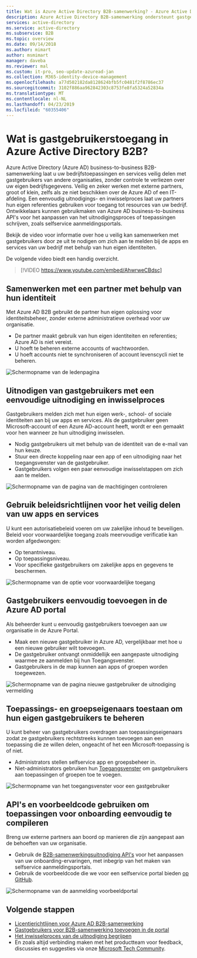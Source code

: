 ```yaml
---
title: Wat is Azure Active Directory B2B-samenwerking? - Azure Active Directory | Microsoft Azure
description: Azure Active Directory B2B-samenwerking ondersteunt gastgebruikerstoegang, zodat u veilig resources kunt delen en samenwerken met externe partners.
services: active-directory
ms.service: active-directory
ms.subservice: B2B
ms.topic: overview
ms.date: 09/14/2018
ms.author: mimart
author: msmimart
manager: daveba
ms.reviewer: mal
ms.custom: it-pro, seo-update-azuread-jan
ms.collection: M365-identity-device-management
ms.openlocfilehash: a77d502182da8128624bfb5fc0481f2f8786ec37
ms.sourcegitcommit: 3102f886aa962842303c8753fe8fa5324a52834a
ms.translationtype: MT
ms.contentlocale: nl-NL
ms.lasthandoff: 04/23/2019
ms.locfileid: "60355406"
---
```

# <a name="what-is-guest-user-access-in-azure-active-directory-b2b"></a>Wat is gastgebruikerstoegang in Azure Active Directory B2B?

Azure Active Directory (Azure AD) business-to-business B2B-samenwerking laat u uw bedrijfstoepassingen en services veilig delen met gastgebruikers van andere organisaties, zonder controle te verliezen over uw eigen bedrijfsgegevens. Veilig en zeker werken met externe partners, groot of klein, zelfs als ze niet beschikken over de Azure AD of een IT-afdeling. Een eenvoudig uitnodigings- en inwisselproces laat uw partners hun eigen referenties gebruiken voor toegang tot resources van uw bedrijf. Ontwikkelaars kunnen gebruikmaken van Azure AD business-to-business API's voor het aanpassen van het uitnodigingsproces of toepassingen schrijven, zoals selfservice aanmeldingsportals.

Bekijk de video voor informatie over hoe u veilig kan samenwerken met gastgebruikers door ze uit te nodigen om zich aan te melden bij de apps en services van uw bedrijf met behulp van hun eigen identiteiten.

De volgende video biedt een handig overzicht.

>[!VIDEO https://www.youtube.com/embed/AhwrweCBdsc]

## <a name="collaborate-with-any-partner-using-their-identities"></a>Samenwerken met een partner met behulp van hun identiteit
Met Azure AD B2B gebruikt de partner hun eigen oplossing voor identiteitsbeheer, zonder externe administratieve overhead voor uw organisatie. 
- De partner maakt gebruik van hun eigen identiteiten en referenties; Azure AD is niet vereist. 
- U hoeft te beheren externe accounts of wachtwoorden. 
- U hoeft accounts niet te synchroniseren of account levenscycli niet te beheren.  

![Schermopname van de ledenpagina](media/what-is-b2b/add-member.png)

## <a name="invite-guest-users-with-a-simple-invitation-and-redemption-process"></a>Uitnodigen van gastgebruikers met een eenvoudige uitnodiging en inwisselproces
Gastgebruikers melden zich met hun eigen werk-, school- of sociale identiteiten aan bij uw apps en services. Als de gastgebruiker geen Microsoft-account of een Azure AD-account heeft, wordt er een gemaakt voor hen wanneer ze hun uitnodiging inwisselen. 
- Nodig gastgebruikers uit met behulp van de identiteit van de e-mail van hun keuze.
- Stuur een directe koppeling naar een app of een uitnodiging naar het toegangsvenster van de gastgebruiker. 
- Gastgebruikers volgen een paar eenvoudige inwisselstappen om zich aan te melden.

![Schermopname van de pagina van de machtigingen controleren](media/what-is-b2b/consentscreen.png)

## <a name="use-policies-to-securely-share-your-apps-and-services"></a>Gebruik beleidsrichtlijnen voor het veilig delen van uw apps en services
U kunt een autorisatiebeleid voeren om uw zakelijke inhoud te beveiligen. Beleid voor voorwaardelijke toegang zoals meervoudige verificatie kan worden afgedwongen:
- Op tenantniveau.
- Op toepassingsniveau.
- Voor specifieke gastgebruikers om zakelijke apps en gegevens te beschermen.

![Schermopname van de optie voor voorwaardelijke toegang](media/what-is-b2b/tutorial-mfa-policy-2.png)


## <a name="easily-add-guest-users-in-the-azure-ad-portal"></a>Gastgebruikers eenvoudig toevoegen in de Azure AD portal

Als beheerder kunt u eenvoudig gastgebruikers toevoegen aan uw organisatie in de Azure Portal.
- Maak een nieuwe gastgebruiker in Azure AD, vergelijkbaar met hoe u een nieuwe gebruiker wilt toevoegen.
- De gastgebruiker ontvangt onmiddellijk een aangepaste uitnodiging waarmee ze aanmelden bij hun Toegangsvenster.
- Gastgebruikers in de map kunnen aan apps of groepen worden toegewezen.  

![Schermopname van de pagina nieuwe gastgebruiker de uitnodiging vermelding](media/what-is-b2b/adding-b2b-users-admin.png)

## <a name="let-application-and-group-owners-manage-their-own-guest-users"></a>Toepassings- en groepseigenaars toestaan om hun eigen gastgebruikers te beheren

U kunt beheer van gastgebruikers overdragen aan toepassingseigenaars zodat ze gastgebruikers rechtstreeks kunnen toevoegen aan een toepassing die ze willen delen, ongeacht of het een Microsoft-toepassing is of niet. 
 - Administrators stellen selfservice app en groepsbeheer in.
 - Niet-administrators gebruiken hun [Toegangsvenster](https://myapps.microsoft.com) om gastgebruikers aan toepassingen of groepen toe te voegen.

![Schermopname van het toegangsvenster voor een gastgebruiker](media/what-is-b2b/access-panel-manage-app.png)

## <a name="use-apis-and-sample-code-to-easily-build-applications-to-onboard"></a>API's en voorbeeldcode gebruiken om toepassingen voor onboarding eenvoudig te compileren

Breng uw externe partners aan boord op manieren die zijn aangepast aan de behoeften van uw organisatie.
- Gebruik de [B2B-samenwerkingsuitnodiging API's](https://developer.microsoft.com/graph/docs/api-reference/v1.0/resources/invitation) voor het aanpassen van uw onboarding-ervaringen, met inbegrip van het maken van selfservice aanmeldingsportals. 
- Gebruik de voorbeeldcode die we voor een selfservice portal bieden [op GitHub](https://github.com/Azure/active-directory-dotnet-graphapi-b2bportal-web).

![Schermopname van de aanmelding voorbeeldportal](media/what-is-b2b/sign-up-portal.png)

## <a name="next-steps"></a>Volgende stappen

- [Licentierichtlijnen voor Azure AD B2B-samenwerking](licensing-guidance.md)
- [Gastgebruikers voor B2B-samenwerking toevoegen in de portal](add-users-administrator.md)
- [Het inwisselproces van de uitnodiging begrijpen](redemption-experience.md)
- En zoals altijd verbinding maken met het productteam voor feedback, discussies en suggesties via onze [Microsoft Tech Community](https://techcommunity.microsoft.com/t5/Azure-Active-Directory-B2B/bd-p/AzureAD_B2b).

